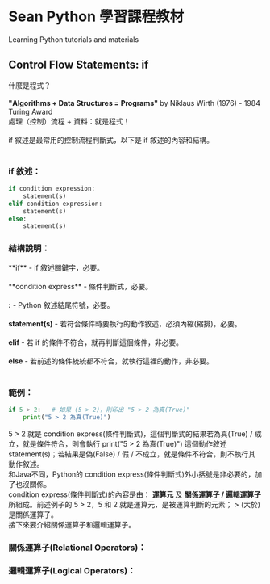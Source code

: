 # Sean Python 學習課程教材
Learning Python tutorials and materials<br>
<h2>Control Flow Statements: if</h2>
什麼是程式？<br><br>
<strong>"Algorithms + Data Structures = Programs"</strong> by Niklaus Wirth (1976) - 1984 Turing Award<br>
處理（控制）流程 + 資料：就是程式！<br><br>
if 敘述是最常用的控制流程判斷式，以下是 if 敘述的內容和結構。<br><br>
<h3>if 敘述：</h3>

```Python
if condition expression:
	statement(s)
elif condition expression:
	statement(s)
else:
	statement(s)
```
<h3>結構說明：</h3>
**if** - if 敘述關鍵字，必要。<br><br>
**condition express** - 條件判斷式，必要。<br><br>
<strong>:</strong> - Python 敘述結尾符號，必要。<br><br>
<strong>statement(s)</strong> - 若符合條件時要執行的動作敘述，必須內縮(縮排)，必要。<br><br>
<strong>elif</strong> - 若 if 的條件不符合，就再判斷這個條件，非必要。<br><br>
<strong>else</strong> - 若前述的條件統統都不符合，就執行這裡的動作，非必要。<br><br>
<h3>範例：</h3>

```Python
if 5 > 2:   # 如果 (5 > 2)，則印出 "5 > 2 為真(True)"
	print("5 > 2 為真(True)")
```

5 > 2 就是 condition express(條件判斷式)，這個判斷式的結果若為真(True) / 成立，就是條件符合，則會執行 print("5 > 2 為真(True)") 這個動作敘述 statement(s)；若結果是偽(False) / 假 / 不成立，就是條件不符合，則不執行其動作敘述。<br>
和Java不同，Python的 condition express(條件判斷式)外小括號是非必要的，加了也沒關係。<br>
condition express(條件判斷式)的內容是由： <strong>運算元</strong> 及 <strong>關係運算子 / 邏輯運算子</strong> 所組成。前述例子的 5 > 2，5 和 2 就是運算元，是被運算判斷的元素； > (大於)是關係運算子。<br>
接下來要介紹關係運算子和邏輯運算子。<br>
<h3>關係運算子(Relational Operators)：</h3>
<h3>邏輯運算子(Logical Operators)：</h3>
